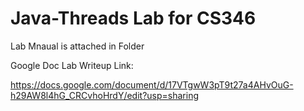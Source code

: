 # Java-Threads Lab for CS346

Lab Mnaual is attached in Folder
 
 Google Doc Lab Writeup Link:
 
 https://docs.google.com/document/d/17VTgwW3pT9t27a4AHvOuG-h29AW8l4hG_CRCvhoHrdY/edit?usp=sharing
